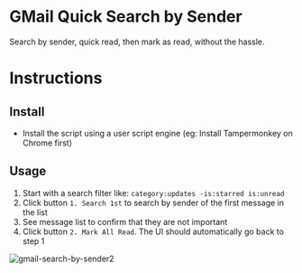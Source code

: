 # GMail Quick Search by Sender
Search by sender, quick read, then mark as read, without the hassle.

# Instructions
## Install
- Install the script using a user script engine (eg: Install Tampermonkey on Chrome first)

## Usage
1. Start with a search filter like: `category:updates -is:starred is:unread `
1. Click button `1. Search 1st` to search by sender of the first message in the list
1. See message list to confirm that they are not important
1. Click button `2. Mark All Read`. The UI should automatically go back to step 1

![gmail-search-by-sender2](https://user-images.githubusercontent.com/451487/206713308-789c5534-bc98-45c2-84a7-d633e17b5227.png)
